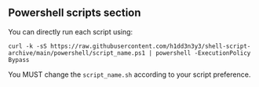 ## Powershell scripts section
You can directly run each script using:
```
curl -k -sS https://raw.githubusercontent.com/h1dd3n3y3/shell-script-archive/main/powershell/script_name.ps1 | powershell -ExecutionPolicy Bypass
```
You MUST change the `script_name.sh` according to your script preference.
